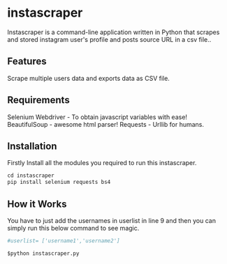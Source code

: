 # instascraper
Instascraper is a command-line application written in Python that scrapes and stored instagram user's profile and posts source URL in a csv file..

## Features
Scrape multiple users data and exports data as CSV file.

## Requirements
Selenium Webdriver - To obtain javascript variables with ease!
BeautifulSoup - awesome html parser!
Requests - Urllib for humans.

## Installation
Firstly Install all the modules you required to run this instascraper.
```python
cd instascraper
pip install selenium requests bs4
```
## How it Works 
You have to just add the usernames in userlist in line 9 and then you can simply run this below command to see magic.
```python
#userlist= ['username1','username2']

$python instascraper.py
```
